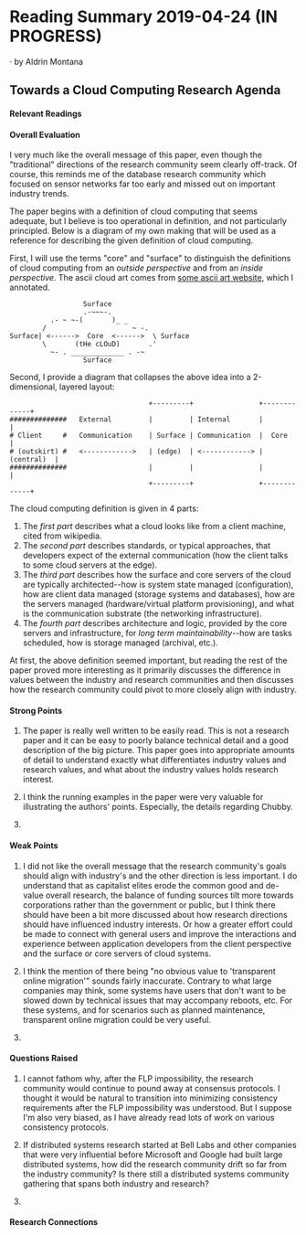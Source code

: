 # Reading Summary 2019-04-24 (IN PROGRESS)

&middot; by Aldrin Montana

## Towards a Cloud Computing Research Agenda

#### Relevant Readings


#### Overall Evaluation

I very much like the overall message of this paper, even though the "traditional" directions of the research
community seem clearly off-track. Of course, this reminds me of the database research community which focused
on sensor networks far too early and missed out on important industry trends.

The paper begins with a definition of cloud computing that seems adequate, but I believe is too operational
in definition, and not particularly principled. Below is a diagram of my own making that will be used as a
reference for describing the given definition of cloud computing.

First, I will use the terms "core" and "surface" to distinguish the definitions of cloud computing from an
_outside perspective_ and from an _inside perspective_. The ascii cloud art comes from [some ascii art
website][ascii-cloud], which I annotated.


                      Surface
                      .-~~~-.
              .- ~ ~-(       )_ _
            /                     ~ -.
    Surface| <------>  Core  <------>  \ Surface
            \       (tHe cLOuD)       .'
              ~- . _____________ . -~
                      Surface


Second, I provide a diagram that collapses the above idea into a 2-dimensional, layered layout:

           
                                      +---------+                +-------------+
    ##############   External         |         | Internal       |             |
    # Client     #   Communication    | Surface | Communication  |  Core       |
    # (outskirt) #   <------------>   | (edge)  | <------------> |  (central)  |
    ##############                    |         |                |             |
                                      +---------+                +-------------+

The cloud computing definition is given in 4 parts:

1. The *first part* describes what a cloud looks like from a client machine, cited from wikipedia.
2. The *second part* describes standards, or typical approaches, that developers expect of the
   external communication (how the client talks to some cloud servers at the edge).
3. The *third part* describes how the surface and core servers of the cloud are typically
   architected--how is system state managed (configuration), how are client data managed (storage
   systems and databases), how are the servers managed (hardware/virtual platform provisioning),
   and what is the communication substrate (the networking infrastructure).
4. The *fourth part* describes architecture and logic, provided by the core servers and infrastructure,
   for _long term maintainability_--how are tasks scheduled, how is storage managed (archival, etc.).
   
At first, the above definition seemed important, but reading the rest of the paper proved more interesting
as it primarily discusses the difference in values between the industry and research communities and then
discusses how the research community could pivot to more closely align with industry.


#### Strong Points

1. The paper is really well written to be easily read. This is not a research paper and it can be easy
   to poorly balance technical detail and a good description of the big picture. This paper goes into
   appropriate amounts of detail to understand exactly what differentiates industry values and research
   values, and what about the industry values holds research interest.

2. I think the running examples in the paper were very valuable for illustrating the authors' points.
   Especially, the details regarding Chubby.

3.

#### Weak Points

1. I did not like the overall message that the research community's goals should align with industry's
   and the other direction is less important. I do understand that as capitalist elites erode the common
   good and de-value overall research, the balance of funding sources tilt more towards corporations
   rather than the government or public, but I think there should have been a bit more discussed about
   how research directions should have influenced industry interests. Or how a greater effort could be made
   to connect with general users and improve the interactions and experience between application developers
   from the client perspective and the surface or core servers of cloud systems.

2. I think the mention of there being "no obvious value to 'transparent online migration'" sounds fairly
   inaccurate. Contrary to what large companies may think, some systems have users that don't want to be
   slowed down by technical issues that may accompany reboots, etc. For these systems, and for scenarios
   such as planned maintenance, transparent online migration could be very useful.

3. 
  
#### Questions Raised

1. I cannot fathom why, after the FLP impossibility, the research community would continue to pound away
   at consensus protocols. I thought it would be natural to transition into minimizing consistency requirements
   after the FLP impossibility was understood. But I suppose I'm also very biased, as I have already read lots
   of work on various consistency protocols.

2. If distributed systems research started at Bell Labs and other companies that were very influential before
   Microsoft and Google had built large distributed systems, how did the research community drift so far
   from the industry community? Is there still a distributed systems community gathering that spans both
   industry and research?

3.

#### Research Connections

<!-- resources -->
[ascii-cloud]: https://www.asciiart.eu/nature/clouds

